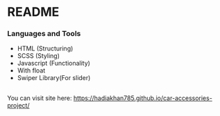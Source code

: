 # README #

### Languages and Tools ###

* HTML (Structuring)
* SCSS (Styling)
* Javascript (Functionality)
* With float
* Swiper Library(For slider)

##

You can visit site here: https://hadiakhan785.github.io/car-accessories-project/
